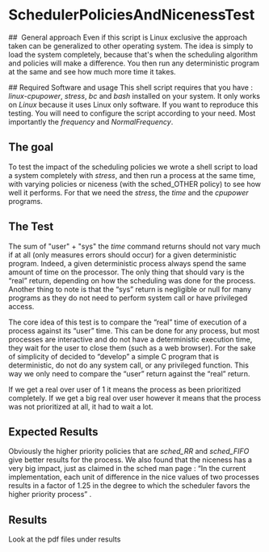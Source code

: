 
# SchedulerPoliciesAndNicenessTest


##  General approach
Even if this script is Linux exclusive the approach taken can be generalized to other operating system. The idea is simply to load the system completely, because that's when the scheduling algorithm and policies will make a difference. You then run any deterministic program at the same and see how much more time it takes.

## Required Software and usage
This shell script requires that you have : *linux-cpupower*, *stress*, *bc* and *bash* installed on your system. It only works on *Linux* because it uses Linux only software.
If you want to reproduce this testing. You will need to configure the script according to your need. Most importantly the *frequency* and *NormalFrequency*.

## The goal
To test the impact of the scheduling policies we wrote a shell script to load a system completely with *stress*, and then run a  process at the same time, with varying policies or niceness (with the sched_OTHER policy) to see how well it performs. For that we need the *stress*,  the *time* and the *cpupower* programs.

## The Test
The sum of "user" + "sys" the *time* command returns should not vary much if at all (only measures errors should occur) for a given deterministic program. Indeed, a given deterministic process always spend the same amount of time on the processor. The only thing that should vary is the “real” return, depending on how the scheduling was done for the process. Another thing to note is that the “sys” return is negligible or null for many programs as they do not need to perform system call or have privileged access.

The core idea of this test is to compare the “real” time of execution of a process against its “user” time. This can be done for any process, but most processes are interactive and do not have a deterministic execution time, they wait for the user to close them (such as a web browser). For the sake of simplicity of decided to “develop” a simple C program that is deterministic, do not do any system call, or any privileged function. This way we only need to compare the “user” return against the “real” return.

If we get a real over user of 1 it means the process as been prioritized completely.
If we get a big real over user however it means that the process was not prioritized at all, it had to wait a lot.

## Expected Results
Obviously the higher priority policies that are *sched_RR* and *sched_FIFO* give better results for the process. We also found that the niceness has a very big impact, just as claimed in the sched man page : “In the current implementation, each unit of difference in the nice values of two processes results in a factor of 1.25 in the degree to which the  scheduler  favors  the  higher  priority  process” .

## Results
Look at the pdf files under results
